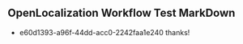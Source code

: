 ## OpenLocalization Workflow Test MarkDown
* e60d1393-a96f-44dd-acc0-2242faa1e240 
thanks!<!--HONumber=Mar16_HO2-->
